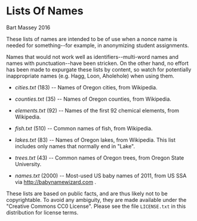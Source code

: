 # Lists Of Names
Bart Massey 2016

These lists of names are intended to be of use when a nonce
name is needed for something--for example, in anonymizing
student assignments.

Names that would not work well as identifiers--multi-word
names and names with punctuation--have been stricken.  On
the other hand, no effort has been made to expurgate these
lists by content, so watch for potentially inappropriate
names (e.g. Hagg, Loon, Aholehole) when using them.

* *cities.txt* (183) -- Names of Oregon cities, from Wikipedia.

* *counties.txt* (35) -- Names of Oregon counties, from Wikipedia.

* *elements.txt* (92) -- Names of the first 92 chemical
  elements, from Wikipedia.

* *fish.txt* (510) -- Common names of fish, from Wikipedia.

* *lakes.txt* (83) -- Names of Oregon lakes, from
  Wikipedia.  This list includes only names that normally
  end in "Lake".

* *trees.txt* (43) -- Common names of Oregon trees, from Oregon
  State University.

* *names.txt* (2000) -- Most-used US baby names of 2011,
  from US SSA via http://babynamewizard.com .

These lists are based on public facts, and are thus likely
not to be copyrightable. To avoid any ambiguity, they are
made available under the "Creative Commons CC0
License". Please see the file `LICENSE.txt` in this
distribution for license terms.
